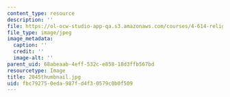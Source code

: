 ```yaml
---
content_type: resource
description: ''
file: https://ol-ocw-studio-app-qa.s3.amazonaws.com/courses/4-614-religious-architecture-and-islamic-cultures-fall-2002/fbc792750eda987fd4f30579c0b0f509_2045thumbnail.jpg
file_type: image/jpeg
image_metadata:
  caption: ''
  credit: ''
  image-alt: ''
parent_uid: 68abeaab-4eff-532c-e858-18d3ffb567bd
resourcetype: Image
title: 2045thumbnail.jpg
uid: fbc79275-0eda-987f-d4f3-0579c0b0f509
---
```

